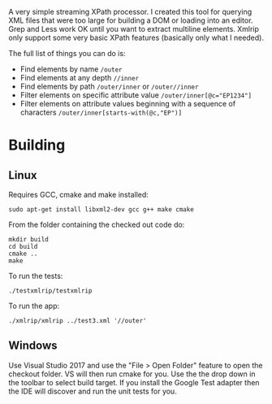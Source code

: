 A very simple streaming XPath processor. I created this tool for querying XML files that were too large for building a DOM or loading into an editor. Grep and Less work OK until you want to extract multiline elements.
Xmlrip only support some very basic XPath features (basically only what I needed).

The full list of things you can do is:
* Find elements by name `/outer`
* Find elements at any depth `//inner`
* Find elements by path `/outer/inner` or `/outer//inner`
* Filter elements on specific attribute value `/outer/inner[@c="EP1234"]`
* Filter elements on attribute values beginning with a sequence of characters `/outer/inner[starts-with(@c,"EP")]`

Building
========

Linux
-----
Requires GCC, cmake and make installed:

    sudo apt-get install libxml2-dev gcc g++ make cmake

From the folder containing the checked out code do:
````
mkdir build
cd build
cmake ..
make
````

To run the tests:

    ./testxmlrip/testxmlrip
	
To run the app:

    ./xmlrip/xmlrip ../test3.xml '//outer'

Windows
-------
Use Visual Studio 2017 and use the "File > Open Folder" feature to open the checkout folder. VS will then run cmake for you.
Use the the drop down in the toolbar to select build target.
If you install the Google Test adapter then the IDE will discover and run the unit tests for you.
